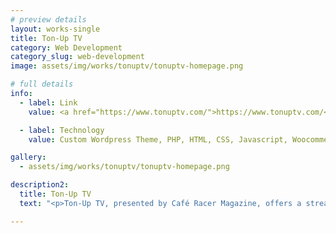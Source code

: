 ```yaml
---
# preview details
layout: works-single
title: Ton-Up TV
category: Web Development
category_slug: web-development
image: assets/img/works/tonuptv/tonuptv-homepage.png

# full details
info:
  - label: Link
    value: <a href="https://www.tonuptv.com/">https://www.tonuptv.com/</a>

  - label: Technology
    value: Custom Wordpress Theme, PHP, HTML, CSS, Javascript, Woocommerce, Groups, Advanced Custom Fields, AR Membership

gallery:
  - assets/img/works/tonuptv/tonuptv-homepage.png

description2:
  title: Ton-Up TV
  text: "<p>Ton-Up TV, presented by Café Racer Magazine, offers a streaming experience showcasing Season One's exhilarating content. The show spotlights custom café racer bike builds, road tests, and thrilling rallies, all encapsulated by the tagline: 'A high-octane journey through the realm of custom motorcycles.</p>"

---
```

 